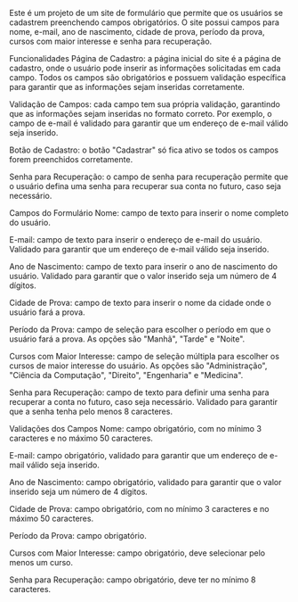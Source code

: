 Este é um projeto de um site de formulário que permite que os usuários se cadastrem preenchendo campos obrigatórios. O site possui campos para nome, e-mail, ano de nascimento, cidade de prova, período da prova, cursos com maior interesse e senha para recuperação.

Funcionalidades
Página de Cadastro: a página inicial do site é a página de cadastro, onde o usuário pode inserir as informações solicitadas em cada campo. Todos os campos são obrigatórios e possuem validação específica para garantir que as informações sejam inseridas corretamente.

Validação de Campos: cada campo tem sua própria validação, garantindo que as informações sejam inseridas no formato correto. Por exemplo, o campo de e-mail é validado para garantir que um endereço de e-mail válido seja inserido.

Botão de Cadastro: o botão "Cadastrar" só fica ativo se todos os campos forem preenchidos corretamente.

Senha para Recuperação: o campo de senha para recuperação permite que o usuário defina uma senha para recuperar sua conta no futuro, caso seja necessário.

Campos do Formulário
Nome: campo de texto para inserir o nome completo do usuário.

E-mail: campo de texto para inserir o endereço de e-mail do usuário. Validado para garantir que um endereço de e-mail válido seja inserido.

Ano de Nascimento: campo de texto para inserir o ano de nascimento do usuário. Validado para garantir que o valor inserido seja um número de 4 dígitos.

Cidade de Prova: campo de texto para inserir o nome da cidade onde o usuário fará a prova.

Período da Prova: campo de seleção para escolher o período em que o usuário fará a prova. As opções são "Manhã", "Tarde" e "Noite".

Cursos com Maior Interesse: campo de seleção múltipla para escolher os cursos de maior interesse do usuário. As opções são "Administração", "Ciência da Computação", "Direito", "Engenharia" e "Medicina".

Senha para Recuperação: campo de texto para definir uma senha para recuperar a conta no futuro, caso seja necessário. Validado para garantir que a senha tenha pelo menos 8 caracteres.

Validações dos Campos
Nome: campo obrigatório, com no mínimo 3 caracteres e no máximo 50 caracteres.

E-mail: campo obrigatório, validado para garantir que um endereço de e-mail válido seja inserido.

Ano de Nascimento: campo obrigatório, validado para garantir que o valor inserido seja um número de 4 dígitos.

Cidade de Prova: campo obrigatório, com no mínimo 3 caracteres e no máximo 50 caracteres.

Período da Prova: campo obrigatório.

Cursos com Maior Interesse: campo obrigatório, deve selecionar pelo menos um curso.

Senha para Recuperação: campo obrigatório, deve ter no mínimo 8 caracteres.